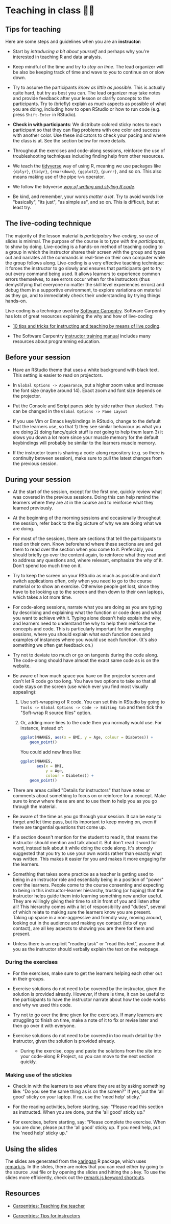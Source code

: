 # Teaching in class 👩‍🏫

## Tips for teaching

Here are some steps and guidelines when you are an **instructor**:

-   Start by *introducing a bit about yourself* and perhaps why you're
    interested in teaching R and data analysis.

-   Keep mindful of the time and try to *stay on time*. The lead
    organizer will be also be keeping track of time and wave to you to
    continue on or slow down.

-   Try to assume the participants *know as little as possible*. This is
    actually quite hard, but try as best you can. The lead organizer may
    take notes and provide feedback after your lesson or clarify
    concepts to the participants. Try to (briefly) explain as much
    aspects as possible of what you are doing, including how to open
    RStudio or how to run code (e.g. press `Shift-Enter` in RStudio).

-   **Check in with participants**: We distribute colored sticky notes
    to each participant so that they can flag problems with one color
    and success with another color. Use these indicators to check your
    pacing and where the class is at. See the section below for more
    details.

-   Throughout the exercises and code-along sessions, reinforce the use
    of troubleshooting techniques including finding help from other
    resources.

-   We teach the [tidyverse](https://tidyverse.org) way of using R,
    meaning we use packages like `{dplyr}`, `{tidyr}`, `{rmarkdown}`,
    `{ggplot2}`, `{purrr}`, and so on. This also means making use of the
    pipe `%>%` operator.

-   We follow the tidyverse [*way of writing and styling R
    code*](https://style.tidyverse.org/).

-   Be kind, and remember, your words *matter a lot*. Try to avoid words
    like "basically", "its just", "as simple as", and so on. This is
    difficult, but at least try.

## The live-coding technique

The majority of the lesson material is *participatory live-coding*, so
use of slides is minimal. The purpose of the course is to *type with the
participants*, to show by doing. Live-coding is a hands-on method of
teaching coding to a group in which the instructor shares their screen
with the group and types out and narrates all the commands in real-time
on their own computer while the group follows along. Live-coding is a
very effective teaching technique: it forces the instructor to go slowly
and ensures that participants get to try out every command being used.
It allows learners to experience common errors themselves, to see errors
occur when for the instructors (thus demystifying that everyone no
matter the skill level experiences errors) and debug them in a
supportive environment, to explore variations on material as they go,
and to immediately check their understanding by trying things hands-on.

Live-coding is a technique used by [Software
Carpentry](https://software-carpentry.org/about/). Software Carpentry
has lots of great resources explaining the why and how of live-coding:

-   [10 tips and tricks for instructing and teaching by means of live
    coding](https://software-carpentry.org/blog/2016/04/tips-tricks-live-coding.html).

-   The Software Carpentry [instructor training
    manual](https://carpentries.github.io/instructor-training/) includes
    many resources about programming education.

## Before your session

-   Have an RStudio theme that uses a white background with black text.
    This setting is easier to read on projectors.

-   In `Global Options -> Appearance`, put a higher zoom value and
    increase the font size (maybe around 14). Exact zoom and font size
    depends on the projector.

-   Put the Console and Script panes side by side rather than stacked.
    This can be changed in the `Global Options -> Pane Layout`

-   If you use Vim or Emacs keybindings in RStudio, change to the
    default that the learners use, so that 1) they see similar behaviour
    as what you are doing 2) doing fancy/quick stuff is *not* going to
    help them learn 3) it slows you down a lot more since your muscle
    memory for the default keybindings will probably be similar to the
    learners muscle memory.

-   If the instructor team is sharing a code-along repository (e.g. so
    there is continuity between session), make sure to pull the latest
    changes from the previous session.

## During your session

-   At the start of the session, except for the first one, quickly
    review what was covered in the previous sessions. Doing this can
    help remind the learners where they are at in the course and to
    reinforce what they learned previously.

-   At the beginning of the morning sessions and occasionally throughout
    the session, refer back to the big picture of why we are doing what
    we are doing.

-   For most of the sessions, there are sections that tell the
    participants to read on their own. Know beforehand where these
    sections are and get them to read over the section when you come to
    it. Preferably, you should briefly go over the content again, to
    reinforce what they read and to address any questions and, where
    relevant, emphasize the *why* of it. Don't spend too much time on
    it.

-   Try to keep the screen on your RStudio as much as possible and don't
    switch applications often, only when you need to go to the course
    material or to show an exercise. Otherwise people get lost, since
    they have to be looking up to the screen and then down to their own
    laptops, which takes a lot more time.

-   For code-along sessions, narrate what you are doing as you are
    typing by describing and explaining what the function or code does
    and what you want to achieve with it. Typing alone doesn't help
    explain the *why*, and learners need to understand the why to help
    them reinforce the concepts and code. This is particularly important
    for the wrangling sessions, where you should explain what each
    function does and examples of instances where you would use each
    function. (It's also something we often get feedback on.)

-   Try not to deviate too much or go on tangents during the code along.
    The code-along should have almost the exact same code as is on the
    website.

-   Be aware of how much space you have on the projector screen and
    don't let R code go too long. You have two options to take so that
    all code stays on the screen (use which ever you find most visually
    appealing):

    1.  Use soft-wrapping of R code. You can set this in RStudio by
        going to `Tools -> Global Options -> Code -> Editing tab` and
        then tick the "Soft-wrap R source files" option.

    2.  Or, adding more lines to the code then you normally would use.
        For instance, instead of:

        ``` r
        ggplot(NHANES, aes(x = BMI, y = Age, colour = Diabetes)) +
            geom_point()
        ```

        You could add new lines like:

        ``` r
        ggplot(NHANES, 
               aes(x = BMI, 
                   y = Age, 
                   colour = Diabetes)) +
            geom_point()
        ```

-   There are areas called "Details for instructors" that have notes or
    comments about something to focus on or reinforce for a concept.
    Make sure to know where these are and to use them to help you as you
    go through the material.

-   Be aware of the time as you go through your session. It can be easy
    to forget and let time pass, but its important to keep moving on,
    even if there are tangential questions that come up.

-   If a section doesn't mention for the student to read it, that means
    the instructor should mention and talk about it. But don't read it
    word for word, instead talk about it while doing the code along.
    It's strongly suggested that you try to use your own words rather
    than exactly what was written. This makes it easier for you and
    makes it more engaging for the learners.

-   Something that takes some practice as a teacher is getting used to
    being in an instructor role and essentially being in a position of
    "power" over the learners. People come to the course consenting and
    expecting to being in this instructor-learner hierarchy, trusting
    (or hoping) that the instructor helps guide them into learning
    something new and/or useful. They are willingly giving their time to
    sit in front of you and listen after all! This hierarchy comes with
    a lot of responsibility and "duties", several of which relate to
    making sure the learners know you are present. Taking up space in a
    non-aggressive and friendly way, moving around, looking out in the
    audience and making eye contact (lots of eye contact), are all key
    aspects to showing you are there for them and present.

- Unless there is an explicit "reading task" or "read this text", assume that
you as the instructor should verbally explain the text on the webpage.

### During the exercises

-   For the exercises, make sure to get the learners helping each other
    out in their groups.

-   Exercise solutions do not need to be covered by the instructor,
    given the solution is provided already. However, if there is time,
    it can be useful to the participants to have the instructor narrate
    about how the code works and why we used this code.

-   Try not to go over the time given for the exercises. If many
    learners are struggling to finish on time, make a note of it to fix
    or revise later and then go over it with everyone.

-   Exercise solutions do not need to be covered in too much detail by
    the instructor, given the solution is provided already.

    -   During the exercise, copy and paste the solutions from the site
        into your code-along R Project, so you can move to the next
        section quickly.

### Making use of the stickies

-   Check in with the learners to see where they are at by asking
    something like: "Do you see the same thing as is on the screen?" If
    yes, put the 'all good' sticky on your laptop. If no, use the 'need
    help' sticky."

-   For the reading activities, before starting, say: "Please read this
    section as instructed. When you are done, put the 'all good' sticky
    up."

-   For exercises, before starting, say: "Please complete the exercise.
    When you are done, please put the 'all good' sticky up. If you need
    help, put the 'need help' sticky up."

## Using the slides

The slides are generated from the
[xaringan](https://github.com/yihui/xaringan) R package, which uses
[remark.js](https://remarkjs.com/#1). In the slides, there are notes
that you can read either by going to the source `.Rmd` file or by
opening the slides and hitting the `p` key. To use the slides more
efficiently, check out the [remark.js keyword
shortcuts](https://github.com/gnab/remark/wiki/Keyboard-shortcuts).

## Resources

-   [Carpentries: Teaching the
    teacher](https://carpentries.github.io/instructor-training/)

-   [Carpentries: Tips for
    instructors](https://docs.carpentries.org/topic_folders/hosts_instructors/instructor_tips.html)
